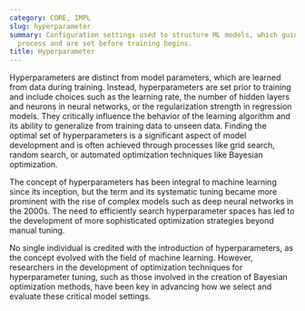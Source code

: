 ```yaml
---
category: CORE, IMPL
slug: hyperparameter
summary: Configuration settings used to structure ML models, which guide the learning
  process and are set before training begins.
title: Hyperparameter
---
```


Hyperparameters are distinct from model parameters, which are learned from data during training. Instead, hyperparameters are set prior to training and include choices such as the learning rate, the number of hidden layers and neurons in neural networks, or the regularization strength in regression models. They critically influence the behavior of the learning algorithm and its ability to generalize from training data to unseen data. Finding the optimal set of hyperparameters is a significant aspect of model development and is often achieved through processes like grid search, random search, or automated optimization techniques like Bayesian optimization.

The concept of hyperparameters has been integral to machine learning since its inception, but the term and its systematic tuning became more prominent with the rise of complex models such as deep neural networks in the 2000s. The need to efficiently search hyperparameter spaces has led to the development of more sophisticated optimization strategies beyond manual tuning.

No single individual is credited with the introduction of hyperparameters, as the concept evolved with the field of machine learning. However, researchers in the development of optimization techniques for hyperparameter tuning, such as those involved in the creation of Bayesian optimization methods, have been key in advancing how we select and evaluate these critical model settings.